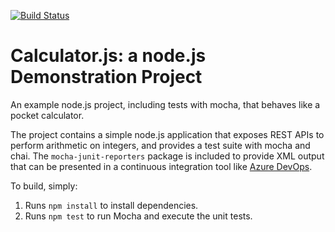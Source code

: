[![Build Status](https://dev.azure.com/ktl-srinebolt/srinebolt/_apis/build/status/srinebolt-ktl.calculator?branchName=master)](https://dev.azure.com/ktl-srinebolt/srinebolt/_build/latest?definitionId=1&branchName=master)

Calculator.js: a node.js Demonstration Project
==============================================
An example node.js project, including tests with mocha, that behaves like
a pocket calculator.

The project contains a simple node.js application that exposes REST APIs
to perform arithmetic on integers, and provides a test suite with mocha
and chai.  The `mocha-junit-reporters` package is included to provide XML
output that can be presented in a continuous integration tool like
[Azure DevOps](https://azure.com/devops).

To build, simply:

1. Runs `npm install` to install dependencies.
2. Runs `npm test` to run Mocha and execute the unit tests.

